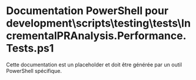 # Documentation PowerShell pour development\scripts\testing\tests\IncrementalPRAnalysis.Performance.Tests.ps1

Cette documentation est un placeholder et doit être générée par un outil PowerShell spécifique.
